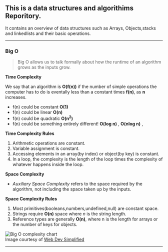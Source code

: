 ## This is a data structures and algorithims Reporitory.

 It contains an overview of data structures such as Arrays, Objects,stacks and linkedlists and their basic operations.

 ***
 ### Big O
 >  Big O allows us to talk formally about how the runtime of an algorithm grows as the inputs grow.

 **Time Complexity**

 We say that an algorithm is **O(f(n))** if the number of simple operations the computer has to do is eventally less than a constant times **f(n)**, as **n** increases.

* f(n) could be constant  **O(1)**
* f(n) could be linear **O(n)**
* f(n) could be quadratic **O(n<sup>2</sup>)**
* f(n) could be something entirely different! **O(log n)** , **O(nlog n)** ,

**Time Complexity Rules**
1. Arithmetic operations are constant.
2. Variable assignment is constant.
3. Accessing elements in an array(by index) or object(by key) is constant.
4. In a loop, the complexity is the length of the loop times the complexity of whatever happens inside the loop.

**Space Complexity**
 - *Auxiliary Space Complexity* refers to the space required by the algorithm, not including the space taken up by the inputs.

 **Space Complexity Rules**
 1. Most primitives(booleans,numbers,undefined,null) are constant space.
 2. Strings require **O(n)** space where *n* is the string length.
 3. Reference types are generally **O(n)**, where n is the length for arrays or the number of keys for objects.
 

 
![Big O complexity chart](https://user-images.githubusercontent.com/40341693/151139131-3df147c8-53a5-46eb-83d3-f805d7002655.png)
<br/>Image courtesy of [Web Dev Simplified](https://www.youtube.com/c/WebDevSimplified)

***